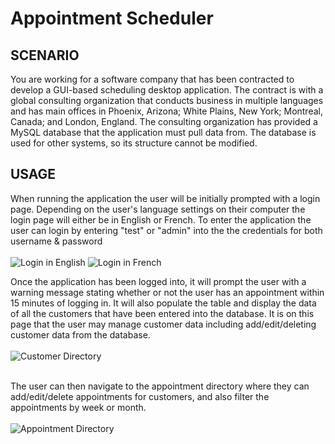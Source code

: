 # Appointment Scheduler

## SCENARIO
You are working for a software company that has been contracted to develop a GUI-based scheduling desktop application. The contract is with a global consulting organization that conducts business in multiple languages and has main offices in Phoenix, Arizona; White Plains, New York; Montreal, Canada; and London, England. The consulting organization has provided a MySQL database that the application must pull data from. The database is used for other systems, so its structure cannot be modified.

## USAGE
When running the application the user will be initially prompted with a login page. Depending on the user's language settings on their computer the login page will either be in English or French. To enter the application the user can login by entering "test" or "admin" into the the credentials for both username & password <br/> <br/>
<img src="https://i.imgur.com/gYZyqFv.png" alt="Login in English"/>
<img src="https://i.imgur.com/J5MqbrR.png" alt="Login in French"/>
<br/>

Once the application has been logged into, it will prompt the user with a warning message stating whether or not the user has an appointment within 15 minutes of logging in. It will also populate the table and display the data of all the customers that have been entered into the database. It is on this page that the user may manage customer data including add/edit/deleting customer data from the database. <br/> <br/>
<img src="https://i.imgur.com/mOoGgJV.png" alt="Customer Directory"/> <br/> <br/>

The user can then navigate to the appointment directory where they can add/edit/delete appointments for customers, and also filter the appointments by week or month.<br/><br/>
<img src="https://i.imgur.com/ecjVNBU.png" alt="Appointment Directory"/> <br/>
